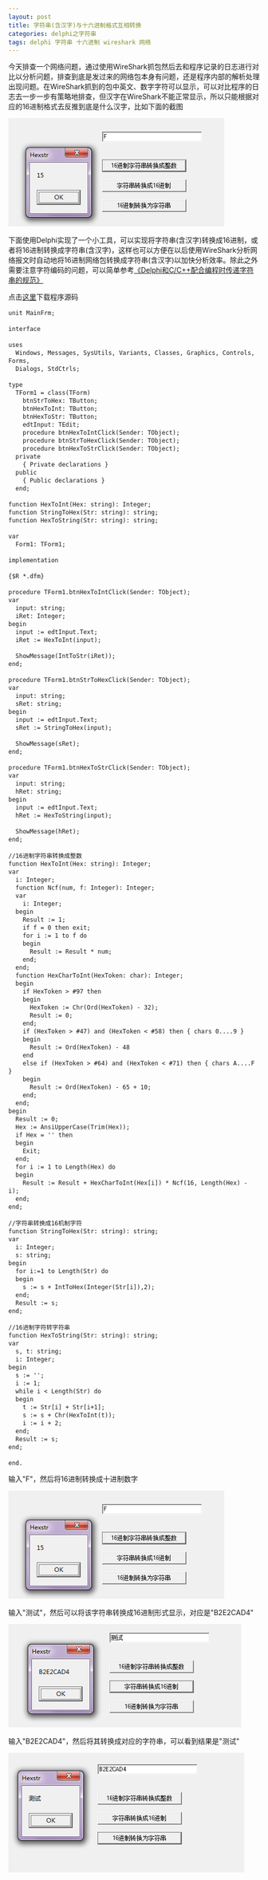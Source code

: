 ```yaml
---
layout: post
title: 字符串(含汉字)与十六进制格式互相转换
categories: delphi之字符串
tags: delphi 字符串 十六进制 wireshark 网络
---
```


今天排查一个网络问题，通过使用WireShark抓包然后去和程序记录的日志进行对比以分析问题，排查到底是发过来的网络包本身有问题，还是程序内部的解析处理出现问题。在WireShark抓到的包中英文、数字字符可以显示，可以对比程序的日志去一步一步有策略地排查，但汉字在WireShark不能正常显示，所以只能根据对应的16进制格式去反推到底是什么汉字，比如下面的截图

![image](../media/image/2017-02-23/01.png)

下面使用Delphi实现了一个小工具，可以实现将字符串(含汉字)转换成16进制，或者将16进制转换成字符串(含汉字)，这样也可以方便在以后使用WireShark分析网络报文时自动地将16进制网络包转换成字符串(含汉字)以加快分析效率。除此之外需要注意字符编码的问题，可以简单参考[《Delphi和C/C++配合编程时传递字符串的规范》](http://www.xumenger.com/delphi-vcpp-string-chararray-20160511/)

点击[这里](../download/20170223/HexStr.zip)下载程序源码

```
unit MainFrm;

interface

uses
  Windows, Messages, SysUtils, Variants, Classes, Graphics, Controls, Forms,
  Dialogs, StdCtrls;

type
  TForm1 = class(TForm)
    btnStrToHex: TButton;
    btnHexToInt: TButton;
    btnHexToStr: TButton;
    edtInput: TEdit;
    procedure btnHexToIntClick(Sender: TObject);
    procedure btnStrToHexClick(Sender: TObject);
    procedure btnHexToStrClick(Sender: TObject);
  private
    { Private declarations }
  public
    { Public declarations }
  end;

function HexToInt(Hex: string): Integer;
function StringToHex(Str: string): string;
function HexToString(Str: string): string;

var
  Form1: TForm1;

implementation

{$R *.dfm}

procedure TForm1.btnHexToIntClick(Sender: TObject);
var
  input: string;
  iRet: Integer;
begin
  input := edtInput.Text;
  iRet := HexToInt(input);

  ShowMessage(IntToStr(iRet));
end;

procedure TForm1.btnStrToHexClick(Sender: TObject); 
var
  input: string;
  sRet: string;
begin
  input := edtInput.Text;
  sRet := StringToHex(input);

  ShowMessage(sRet);
end;

procedure TForm1.btnHexToStrClick(Sender: TObject);
var
  input: string;
  hRet: string;
begin
  input := edtInput.Text;
  hRet := HexToString(input);

  ShowMessage(hRet);
end;

//16进制字符串转换成整数
function HexToInt(Hex: string): Integer;
var
  i: Integer;
  function Ncf(num, f: Integer): Integer;
  var
    i: Integer;
  begin
    Result := 1;
    if f = 0 then exit;
    for i := 1 to f do
    begin
      Result := Result * num;
    end;
  end;
  function HexCharToInt(HexToken: char): Integer;
  begin
    if HexToken > #97 then
    begin
      HexToken := Chr(Ord(HexToken) - 32);
      Result := 0;
    end;
    if (HexToken > #47) and (HexToken < #58) then { chars 0....9 }
    begin
      Result := Ord(HexToken) - 48
    end
    else if (HexToken > #64) and (HexToken < #71) then { chars A....F }
    begin
      Result := Ord(HexToken) - 65 + 10;
    end;
  end;
begin
  Result := 0;
  Hex := AnsiUpperCase(Trim(Hex));
  if Hex = '' then
  begin
    Exit;
  end;
  for i := 1 to Length(Hex) do
  begin
    Result := Result + HexCharToInt(Hex[i]) * Ncf(16, Length(Hex) - i);
  end;
end;

//字符串转换成16机制字符
function StringToHex(Str: string): string;
var
  i: Integer;
  s: string;
begin
  for i:=1 to Length(Str) do
  begin
    s := s + IntToHex(Integer(Str[i]),2);
  end;
  Result := s;
end;

//16进制字符转字符串
function HexToString(Str: string): string;
var
  s, t: string;
  i: Integer;
begin
  s := '';
  i := 1;
  while i < Length(Str) do
  begin
    t := Str[i] + Str[i+1];
    s := s + Chr(HexToInt(t));
    i := i + 2;
  end;
  Result := s;
end;

end.
```

输入"F"，然后将16进制转换成十进制数字

![image](../media/image/2017-02-23/02.png)

输入"测试"，然后可以将该字符串转换成16进制形式显示，对应是"B2E2CAD4"

![image](../media/image/2017-02-23/03.png)

输入"B2E2CAD4"，然后将其转换成对应的字符串，可以看到结果是"测试"

![image](../media/image/2017-02-23/04.png)

